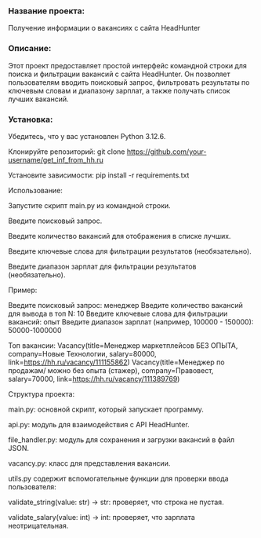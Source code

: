 ### Название проекта: 
Получение информации о вакансиях с сайта HeadHunter


### Описание:

Этот проект предоставляет простой интерфейс командной строки для поиска и фильтрации вакансий с сайта HeadHunter.
Он позволяет пользователям вводить поисковый запрос, фильтровать результаты по ключевым словам и диапазону зарплат,
а также получать список лучших вакансий.


### Установка:

Убедитесь, что у вас установлен Python 3.12.6.

Клонируйте репозиторий: git clone https://github.com/your-username/get_inf_from_hh.ru

Установите зависимости: pip install -r requirements.txt


Использование:

Запустите скрипт main.py из командной строки.

Введите поисковый запрос.

Введите количество вакансий для отображения в списке лучших.

Введите ключевые слова для фильтрации результатов (необязательно).

Введите диапазон зарплат для фильтрации результатов (необязательно).


Пример:


Введите поисковый запрос: менеджер
Введите количество вакансий для вывода в топ N: 10
Введите ключевые слова для фильтрации вакансий: опыт
Введите диапазон зарплат (например, 100000 - 150000): 50000-1000000

Топ вакансии:
Vacancy(title=Менеджер маркетплейсов БЕЗ ОПЫТА, company=Новые Технологии, salary=80000, link=https://hh.ru/vacancy/111155862)
Vacancy(title=Менеджер по продажам/ можно без опыта (стажер), company=Правовест, salary=70000, link=https://hh.ru/vacancy/111389769)

Структура проекта:



main.py: основной скрипт, который запускает программу.

api.py: модуль для взаимодействия с API HeadHunter.

file_handler.py: модуль для сохранения и загрузки вакансий в файл JSON.

vacancy.py: класс для представления вакансии.

utils.py содержит вспомогательные функции для проверки ввода пользователя:

validate_string(value: str) -> str: проверяет, что строка не пустая.

validate_salary(value: int) -> int: проверяет, что зарплата неотрицательная.
